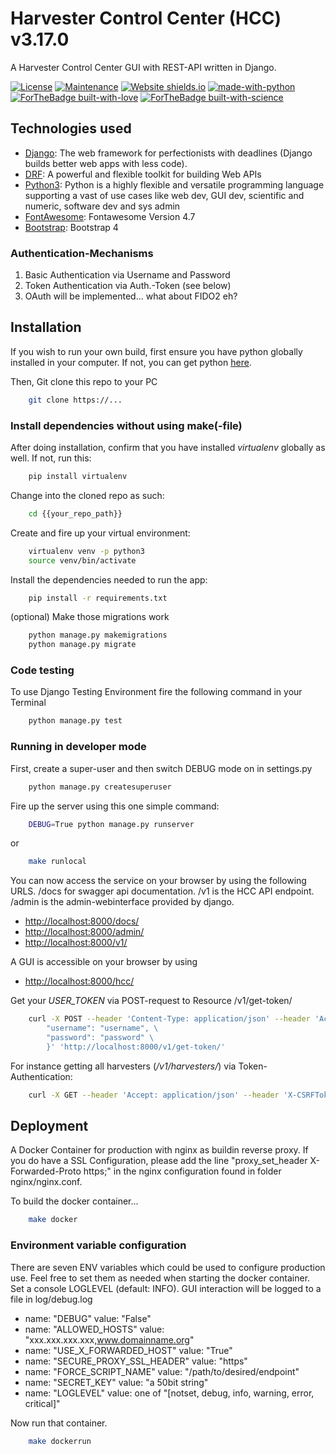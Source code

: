 # Harvester Control Center (HCC) v3.17.0

A Harvester Control Center GUI with REST-API written in Django.

[![License](https://img.shields.io/badge/License-Apache%202.0-blue.svg)](https://opensource.org/licenses/Apache-2.0)
[![Maintenance](https://img.shields.io/badge/Maintained%3F-yes-green.svg)](https://code.gerdi-project.de/projects/HAR/repos/harvestercontrolcenter/browse)
[![Website shields.io](https://img.shields.io/website-up-down-green-red/http/shields.io.svg)](https://www.test.gerdi.org/harvest/hccenter/hcc/)
[![made-with-python](https://img.shields.io/badge/Made%20with-Python-1f425f.svg)](https://www.python.org/)
[![ForTheBadge built-with-love](http://ForTheBadge.com/images/badges/built-with-love.svg)](http://www.gerdi-project.de/)
[![ForTheBadge built-with-science](http://ForTheBadge.com/images/badges/built-with-science.svg)](https://www.tu-dresden.de/zih/)

## Technologies used

* [Django](https://www.djangoproject.com/): The web framework for perfectionists with deadlines (Django builds better web apps with less code).
* [DRF](https://www.django-rest-framework.org/): A powerful and flexible toolkit for building Web APIs
* [Python3](http://www.python.org): Python is a highly flexible and versatile programming language supporting a vast of use cases like web dev, GUI dev, scientific and numeric, software dev and sys admin
* [FontAwesome](https://fontawesome.com/v4.7.0/icons/): Fontawesome Version 4.7
* [Bootstrap](https://getbootstrap.com/docs/4.1/getting-started/introduction/): Bootstrap 4

### Authentication-Mechanisms

   1. Basic Authentication via Username and Password
   2. Token Authentication via Auth.-Token (see below)
   3. OAuth will be implemented... what about FIDO2 eh?

## Installation

If you wish to run your own build, first ensure you have python globally installed in your computer. If not, you can get python [here](https://www.python.org").

Then, Git clone this repo to your PC

```bash
    git clone https://...
```

### Install dependencies without using make(-file)

After doing installation, confirm that you have installed _virtualenv_ globally as well. If not, run this:

```bash
    pip install virtualenv
```

Change into the cloned repo as such:

```bash
    cd {{your_repo_path}}
```

Create and fire up your virtual environment:

```bash
    virtualenv venv -p python3
    source venv/bin/activate
```

Install the dependencies needed to run the app:

```bash
    pip install -r requirements.txt
```

(optional) Make those migrations work

```bash
    python manage.py makemigrations
    python manage.py migrate
```

### Code testing

To use Django Testing Environment fire the following command in your Terminal

```bash
    python manage.py test
```

### Running in developer mode

First, create a super-user and then switch DEBUG mode on in settings.py

```bash
    python manage.py createsuperuser
```

Fire up the server using this one simple command:

```bash
    DEBUG=True python manage.py runserver
```

or

```bash
    make runlocal
```

You can now access the service on your browser by using the following URLS. /docs for swagger api documentation. /v1 is the HCC API endpoint. /admin is the admin-webinterface provided by django.

* <http://localhost:8000/docs/>
* <http://localhost:8000/admin/>
* <http://localhost:8000/v1/>

A GUI is accessible on your browser by using

* <http://localhost:8000/hcc/>

Get your _USER_TOKEN_ via POST-request to Resource /v1/get-token/

```bash
    curl -X POST --header 'Content-Type: application/json' --header 'Accept: application/json' -d '{ \
        "username": "username", \
        "password": "password" \
        }' 'http://localhost:8000/v1/get-token/'
```

For instance getting all harvesters (_/v1/harvesters/_) via Token-Authentication:

```bash
    curl -X GET --header 'Accept: application/json' --header 'X-CSRFToken: AJcweNkQirt51Z2lg0c94FujhSNYFiu5grZLR2N4D8r1X2wrUaUlK8EOieEStFR9' --header 'Authorization: Token [USER_TOKEN]' 'http://localhost:8000/v1/harvesters/'
```

## Deployment

A Docker Container for production with nginx as buildin reverse proxy.
If you do have a SSL Configuration, please add the line
"proxy_set_header X-Forwarded-Proto https;" in the nginx configuration
found in folder nginx/nginx.conf.

To build the docker container...

```bash
    make docker
```

### Environment variable configuration

There are seven ENV variables which could be used to configure production use. Feel free to set them as needed when starting the docker container. Set a console LOGLEVEL (default: INFO). GUI interaction will be logged to a file in log/debug.log

* name: "DEBUG" value: "False"
* name: "ALLOWED_HOSTS" value: "xxx.xxx.xxx.xxx,www.domainname.org"
* name: "USE_X_FORWARDED_HOST" value: "True"
* name: "SECURE_PROXY_SSL_HEADER" value: "https"
* name: "FORCE_SCRIPT_NAME" value: "/path/to/desired/endpoint"
* name: "SECRET_KEY" value: "a 50bit string"
* name: "LOGLEVEL" value: one of "[notset, debug, info, warning, error, critical]"

Now run that container.

```bash
    make dockerrun
```
